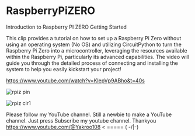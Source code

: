 # RaspberryPiZERO

Introduction to Raspberry PI ZERO Getting Started

This clip provides a tutorial on how to set up a Raspberry Pi Zero without using an operating system (No OS) 
and utilizing CircuitPython to turn the Raspberry Pi Zero into a microcontroller,
leveraging the resources available within the Raspberry Pi, 
particularly its advanced capabilities. 
The video will guide you through the detailed process of connecting 
and installing the system to help you easily kickstart your project!



https://www.youtube.com/watch?v=KlepVp9ABho&t=40s

![rpiz pin](https://github.com/YakrooThai/RaspberryPiZERO/assets/56666070/ec216cbc-809b-40fc-a5b4-9eacba12ca43)


![rpiz cir1](https://github.com/YakrooThai/RaspberryPiZERO/assets/56666070/1fccde8c-dbba-41b2-9972-a07d3ffaff3d)




Please follow my YouTube channel. Still a newbie to make a YouTube channel.
Just press Subscribe my youtube channel. Thankyou
https://www.youtube.com/@Yakroo108  < ===== ( -/|\-) 
